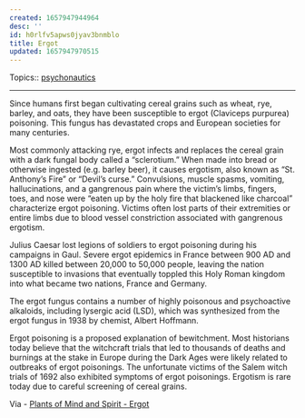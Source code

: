 ```yaml
---
created: 1657947944964
desc: ''
id: h0rlfv5apws0jyav3bnmblo
title: Ergot
updated: 1657947970515
---
```

   
Topics::  [psychonautics](../topics/psychonautics.md)   
   
   
---   
   
Since humans first began cultivating cereal grains such as wheat, rye, barley, and oats, they have been susceptible to ergot (Claviceps purpurea) poisoning. This fungus has devastated crops and European societies for many centuries.   
   
Most commonly attacking rye, ergot infects and replaces the cereal grain with a dark fungal body called a “sclerotium.” When made into bread or otherwise ingested (e.g. barley beer), it causes ergotism, also known as “St. Anthony’s Fire” or “Devil’s curse.” Convulsions, muscle spasms, vomiting, hallucinations, and a gangrenous pain where the victim’s limbs, fingers, toes, and nose were “eaten up by the holy fire that blackened like charcoal” characterize ergot poisoning. Victims often lost parts of their extremities or entire limbs due to blood vessel constriction associated with gangrenous ergotism.   
   
Julius Caesar lost legions of soldiers to ergot poisoning during his campaigns in Gaul. Severe ergot epidemics in France between 900 AD and 1300 AD killed between 20,000 to 50,000 people, leaving the nation susceptible to invasions that eventually toppled this Holy Roman kingdom into what became two nations, France and Germany.   
   
The ergot fungus contains a number of highly poisonous and psychoactive alkaloids, including lysergic acid (LSD), which was synthesized from the ergot fungus in 1938 by chemist, Albert Hoffmann.   
   
Ergot poisoning is a proposed explanation of bewitchment. Most historians today believe that the witchcraft trials that led to thousands of deaths and burnings at the stake in Europe during the Dark Ages were likely related to outbreaks of ergot poisonings. The unfortunate victims of the Salem witch trials of 1692 also exhibited symptoms of ergot poisonings. Ergotism is rare today due to careful screening of cereal grains.   
   
Via - [Plants of Mind and Spirit - Ergot](https://www.fs.fed.us/wildflowers/ethnobotany/Mind_and_Spirit/ergot.shtml)